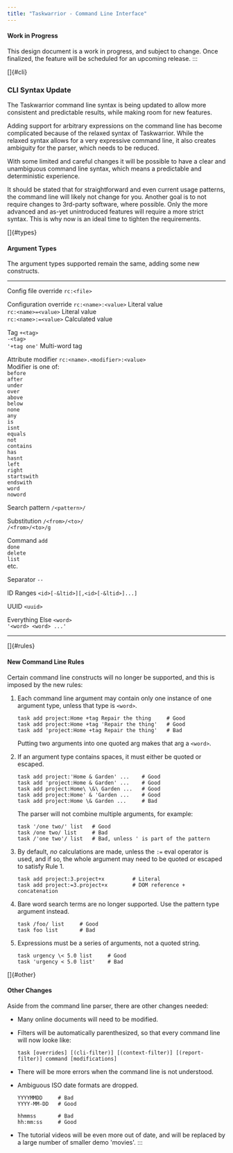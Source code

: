 ```yaml
---
title: "Taskwarrior - Command Line Interface"
---
```


#### Work in Progress

This design document is a work in progress, and subject to change. Once
finalized, the feature will be scheduled for an upcoming release.
:::

[]{#cli}

### CLI Syntax Update

The Taskwarrior command line syntax is being updated to allow more consistent
and predictable results, while making room for new features.

Adding support for arbitrary expressions on the command line has become
complicated because of the relaxed syntax of Taskwarrior. While the relaxed
syntax allows for a very expressive command line, it also creates ambiguity for
the parser, which needs to be reduced.

With some limited and careful changes it will be possible to have a clear and
unambiguous command line syntax, which means a predictable and deterministic
experience.

It should be stated that for straightforward and even current usage patterns,
the command line will likely not change for you. Another goal is to not require
changes to 3rd-party software, where possible. Only the more advanced and as-yet
unintroduced features will require a more strict syntax. This is why now is an
ideal time to tighten the requirements.

[]{#types}

#### Argument Types

The argument types supported remain the same, adding some new constructs.

  --------------------------------------- ---------------------------------------
  Config file override                    `rc:<file>`

  Configuration override                  `rc:<name>:<value>` Literal value\
                                          `rc:<name>=<value>` Literal value\
                                          `rc:<name>:=<value>` Calculated value

  Tag                                     `+<tag>`\
                                          `-<tag>`\
                                          `'+tag one'` Multi-word tag

  Attribute modifier                      `rc:<name>.<modifier>:<value>`\
                                          Modifier is one of:\
                                          `before`\
                                          `after`\
                                          `under`\
                                          `over`\
                                          `above`\
                                          `below`\
                                          `none`\
                                          `any`\
                                          `is`\
                                          `isnt`\
                                          `equals`\
                                          `not`\
                                          `contains`\
                                          `has`\
                                          `hasnt`\
                                          `left`\
                                          `right`\
                                          `startswith`\
                                          `endswith`\
                                          `word`\
                                          `noword`

  Search pattern                          `/<pattern>/`

  Substitution                            `/<from>/<to>/`\
                                          `/<from>/<to>/g`

  Command                                 `add`\
                                          `done`\
                                          `delete`\
                                          `list`\
                                          etc.

  Separator                               `--`

  ID Ranges                               `<id>[-&ltid>][,<id>[-&ltid>]...]`

  UUID                                    `<uuid>`

  Everything Else                         `<word>`\
                                          `'<word> <word> ...'`
  --------------------------------------- ---------------------------------------

[]{#rules}

#### New Command Line Rules

Certain command line constructs will no longer be supported, and this is imposed
by the new rules:

1.  Each command line argument may contain only one instance of one argument
    type, unless that type is `<word>`.

        task add project:Home +tag Repair the thing     # Good
        task add project:Home +tag 'Repair the thing'   # Good
        task add 'project:Home +tag Repair the thing'   # Bad

    Putting two arguments into one quoted arg makes that arg a `<word>`.

2.  If an argument type contains spaces, it must either be quoted or escaped.

        task add project:'Home & Garden' ...    # Good
        task add 'project:Home & Garden' ...    # Good
        task add project:Home\ \&\ Garden ...   # Good
        task add project:Home' & 'Garden ...    # Good
        task add project:Home \& Garden ...     # Bad

    The parser will not combine multiple arguments, for example:

        task '/one two/' list   # Good
        task /one two/ list     # Bad
        task /'one two'/ list   # Bad, unless ' is part of the pattern

3.  By default, *no* calculations are made, unless the `:=` eval operator is
    used, and if so, the whole argument may need to be quoted or escaped to
    satisfy Rule 1.

        task add project:3.project+x         # Literal
        task add project:=3.project+x        # DOM reference + concatenation

4.  Bare word search terms are no longer supported. Use the pattern type
    argument instead.

        task /foo/ list     # Good
        task foo list       # Bad

5.  Expressions must be a series of arguments, not a quoted string.

        task urgency \< 5.0 list     # Good
        task 'urgency < 5.0 list'    # Bad

[]{#other}

#### Other Changes

Aside from the command line parser, there are other changes needed:

-   Many online documents will need to be modified.

-   Filters will be automatically parenthesized, so that every command line will
    now looke like:

        task [overrides] [(cli-filter)] [(context-filter)] [(report-filter)] command [modifications]

-   There will be more errors when the command line is not understood.

-   Ambiguous ISO date formats are dropped.

        YYYYMMDD     # Bad
        YYYY-MM-DD   # Good

        hhmmss       # Bad
        hh:mm:ss     # Good

-   The tutorial videos will be even more out of date, and will be replaced by a
    large number of smaller demo \'movies\'.
:::
